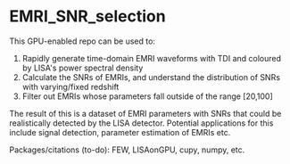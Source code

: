 # EMRI_SNR_selection
This GPU-enabled repo can be used to:

1. Rapidly generate time-domain EMRI waveforms with TDI and coloured by LISA's power spectral density
2. Calculate the SNRs of EMRIs, and understand the distribution of SNRs with varying/fixed redshift
3. Filter out EMRIs whose parameters fall outside of the range [20,100]

The result of this is a dataset of EMRI parameters with SNRs that could be realistically detected by the LISA detector. Potential applications for this include signal detection, parameter estimation of EMRIs etc.

Packages/citations (to-do):
FEW, LISAonGPU, cupy, numpy, etc.

